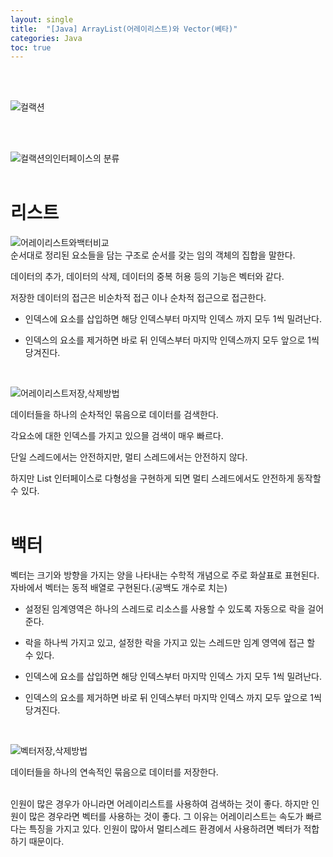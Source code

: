 ```yaml
---
layout: single
title:  "[Java] ArrayList(어레이리스트)와 Vector(베타)"
categories: Java
toc: true
---
```


<br/><br/>

![컬랙션](https:/images/2023-03-23-알고리즘/컬랙션.JPG)

<br/><br/>

![컬랙션의인터페이스의 분류](https:/images/2023-03-23-리스트/컬랙션의%20표(List,Set,Map).JPG)
<br/><br/>


# 리스트 #

![어레이리스트와백터비교](https:/images/2023-04-05-arrayList/어레이리스트와%20백터.JPG)
<br/>
순서대로 정리된 요소들을 담는 구조로 순서를 갖는 임의 객체의 집합을 말한다.

데이터의 추가, 데이터의 삭제, 데이터의 중복 허용 등의 기능은 벡터와 같다.

저장한 데이터의 접근은 비순차적 접근 이나 순차적 접근으로 접근한다.

- 인덱스에 요소를 삽입하면 해당 인덱스부터 마지막 인덱스 까지 모두 1씩 밀려난다.

- 인덱스의 요소를 제거하면 바로 뒤 인덱스부터 마지막 인덱스까지 모두 앞으로 1씩 당겨진다.
<br/>

![어레이리스트저장,삭제방법](https:/images/2023-04-05-arrayList/어레이리스트.png)
<br/>

데이터들을 하나의 순차적인 묶음으로 데이터를 검색한다.

각요소에 대한 인덱스를 가지고 있으믈 검색이 매우 빠르다.

단일 스레드에서는 안전하지만, 멀티 스레드에서는 안전하지 않다.

하지만 List 인터페이스로 다형성을 구현하게 되면 멀티 스레드에서도 안전하게 동작할수 있다.
<br/><br/>


# 백터 #

벡터는 크기와 방향을 가지는 양을 나타내는 수학적 개념으로 주로 화살표로 표현된다. 
자바에서 벡터는 동적 배열로 구현된다.(공백도 개수로 치는) 

- 설정된 임계영역은 하나의 스레드로 리소스를 사용할 수 있도록 자동으로 락을 걸어준다.

- 락을 하나씩 가지고 있고, 설정한 락을 가지고 있는 스레드만 임계 영역에 접근 할 수 있다.

- 인덱스에 요소를 삽입하면 해당 인덱스부터 마지막 인덱스 가지 모두 1씩 밀려난다.

- 인덱스의 요소를 제거하면 바로 뒤 인덱스부터 마지막 인덱스 까지 모두 앞으로 1씩 당겨진다.
<br/>

![벡터저장,삭제방법](https:/images/2023-04-05-arrayList/벡터.png)
<br/>

데이터들을 하나의 연속적인 묶음으로 데이터를 저장한다.
<br/><br/>

인원이 많은 경우가 아니라면 어레이리스트를 사용하여 검색하는 것이 좋다. 하지만 인원이 많은 경우라면 벡터를 사용하는 것이 좋다. 그 이유는 어레이리스트는 속도가 빠르다는 특징을 가지고 있다. 인원이 많아서 멀티스레드 환경에서 사용하려면 벡터가 적합하기 때문이다.
